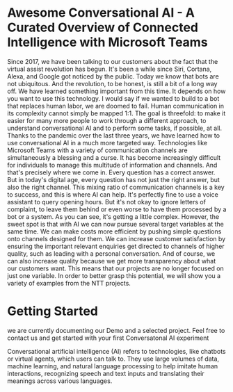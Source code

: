 # Awesome Conversational AI - A Curated Overview of Connected Intelligence with Microsoft Teams

Since 2017, we have been talking to our customers about the fact that the virtual assist revolution has begun. It's been a while since Siri, Cortana, Alexa, and Google got noticed by the public. Today we know that bots are not ubiquitous. And the revolution, to be honest, is still a bit of a long way off. We have learned something important from this time. It depends on how you want to use this technology. I would say if we wanted to build to a bot that replaces human labor, we are doomed to fail. Human communication in its complexity cannot simply be mapped 1:1. The goal is threefold: to make it easier for many more people to work through a different approach, to understand conversational AI and to perform some tasks, if possible, at all.
Thanks to the pandemic over the last three years, we have learned how to use conversational AI in a much more targeted way. Technologies like Microsoft Teams with a variety of communication channels are simultaneously a blessing and a curse. It has become increasingly difficult for individuals to manage this multitude of information and channels. And that's precisely where we come in. Every question has a correct answer. But in today's digital age, every question has not just the right answer, but also the right channel. This mixing ratio of communication channels is a key to success, and this is where AI can help. It's perfectly fine to use a voice assistant to query opening hours. But it's not okay to ignore letters of complaint, to leave them behind or even worse to have them processed by a bot or a system. As you can see, it's getting a little complex. However, the sweet spot is that with AI we can now pursue several target variables at the same time. We can make costs more efficient by pushing simple questions onto channels designed for them. We can increase customer satisfaction by ensuring the important relevant enquiries get directed to channels of higher quality, such as leading with a personal conversation. And of course, we can also increase quality because we get more transparency about what our customers want. This means that our projects are no longer focused on just one variable. In order to better grasp this potential, we will show you a variety of examples from the NTT projects.


# Getting Started

we are currently documenting our Demo and a selected project. Feel free to contact us and get started with your first Conversatonal AI experiment

Conversational artificial intelligence (AI) refers to technologies, like chatbots or virtual agents, which users can talk to. They use large volumes of data, machine learning, and natural language processing to help imitate human interactions, recognizing speech and text inputs and translating their meanings across various languages.
